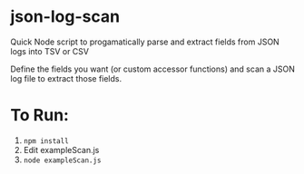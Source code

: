 # json-log-scan
Quick Node script to progamatically parse and extract fields from JSON logs into TSV or CSV

Define the fields you want (or custom accessor functions) and scan a JSON log file to extract those fields.

# To Run:
1. `npm install`
2. Edit exampleScan.js
3. `node exampleScan.js`

